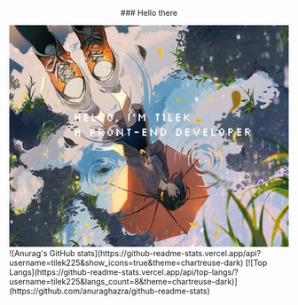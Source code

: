
<p align="center">
### Hello there 
</p>
<img src="https://github.com/tilek225/tilek225/blob/main/github_bg.png" height="400"/>
![Anurag's GitHub stats](https://github-readme-stats.vercel.app/api?username=tilek225&show_icons=true&theme=chartreuse-dark)  
[![Top Langs](https://github-readme-stats.vercel.app/api/top-langs/?username=tilek225&langs_count=8&theme=chartreuse-dark)](https://github.com/anuraghazra/github-readme-stats)



